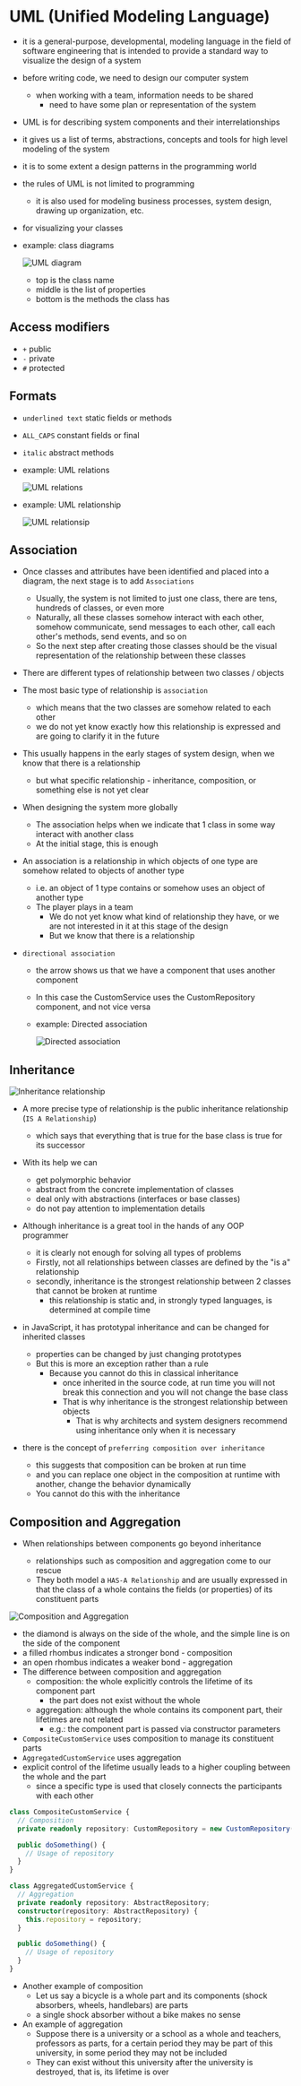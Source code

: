 # UML (Unified Modeling Language)

- it is a general-purpose, developmental, modeling language in the field of software engineering that is intended to provide a standard way to visualize the design of a system
- before writing code, we need to design our computer system
  - when working with a team, information needs to be shared
    - need to have some plan or representation of the system
- UML is for describing system components and their interrelationships
- it gives us a list of terms, abstractions, concepts and tools for high level modeling of the system
- it is to some extent a design patterns in the programming world
- the rules of UML is not limited to programming

  - it is also used for modeling business processes, system design, drawing up organization, etc.

- for visualizing your classes
- example: class diagrams

  ![UML diagram](../../images/umlDiagram.png)

  - top is the class name
  - middle is the list of properties
  - bottom is the methods the class has

## Access modifiers

- `+` public
- `-` private
- `#` protected

## Formats

- `underlined text` static fields or methods
- `ALL_CAPS` constant fields or final
- `italic` abstract methods

- example: UML relations

  ![UML relations](../../images/umlRelations.png)

- example: UML relationship

  ![UML relationsip](../../images/umlRelationship.png)

## Association

- Once classes and attributes have been identified and placed into a diagram, the next stage is to add `Associations`
  - Usually, the system is not limited to just one class, there are tens, hundreds of classes, or even more
  - Naturally, all these classes somehow interact with each other, somehow communicate, send messages to each other, call each other's methods, send events, and so on
  - So the next step after creating those classes should be the visual representation of the relationship between these classes
- There are different types of relationship between two classes / objects
- The most basic type of relationship is `association`
  - which means that the two classes are somehow related to each other
  - we do not yet know exactly how this relationship is expressed and are going to clarify it in the future
- This usually happens in the early stages of system design, when we know that there is a relationship
  - but what specific relationship - inheritance, composition, or something else is not yet clear
- When designing the system more globally
  - The association helps when we indicate that 1 class in some way interact with another class
  - At the initial stage, this is enough
- An association is a relationship in which objects of one type are somehow related to objects of another type
  - i.e. an object of 1 type contains or somehow uses an object of another type
  - The player plays in a team
    - We do not yet know what kind of relationship they have, or we are not interested in it at this stage of the design
    - But we know that there is a relationship
- `directional association`

  - the arrow shows us that we have a component that uses another component
  - In this case the CustomService uses the CustomRepository component, and not vice versa
  - example: Directed association

    ![Directed association](../../images/directedAssociation.png)

## Inheritance

![Inheritance relationship](../../images/inheritanceRelationship.png)

- A more precise type of relationship is the public inheritance relationship (`IS A Relationship`)
  - which says that everything that is true for the base class is true for its successor
- With its help we can

  - get polymorphic behavior
  - abstract from the concrete implementation of classes
  - deal only with abstractions (interfaces or base classes)
  - do not pay attention to implementation details

- Although inheritance is a great tool in the hands of any OOP programmer
  - it is clearly not enough for solving all types of problems
  - Firstly, not all relationships between classes are defined by the "is a" relationship
  - secondly, inheritance is the strongest relationship between 2 classes that cannot be broken at runtime
    - this relationship is static and, in strongly typed languages, is determined at compile time
- in JavaScript, it has prototypal inheritance and can be changed for inherited classes
  - properties can be changed by just changing prototypes
  - But this is more an exception rather than a rule
    - Because you cannot do this in classical inheritance
      - once inherited in the source code, at run time you will not break this connection and you will not change the base class
      - That is why inheritance is the strongest relationship between objects
        - That is why architects and system designers recommend using inheritance only when it is necessary
- there is the concept of `preferring composition over inheritance`
  - this suggests that composition can be broken at run time
  - and you can replace one object in the composition at runtime with another, change the behavior dynamically
  - You cannot do this with the inheritance

## Composition and Aggregation

- When relationships between components go beyond inheritance

  - relationships such as composition and aggregation come to our rescue
  - They both model a `HAS-A Relationship` and are usually expressed in that the class of a whole contains the fields (or properties) of its constituent parts

![Composition and Aggregation](../../images/compositionAndAggregation.png)

- the diamond is always on the side of the whole, and the simple line is on the side of the component
- a filled rhombus indicates a stronger bond - composition
- an open rhombus indicates a weaker bond - aggregation
- The difference between composition and aggregation
  - composition: the whole explicitly controls the lifetime of its component part
    - the part does not exist without the whole
  - aggregation: although the whole contains its component part, their lifetimes are not related
    - e.g.: the component part is passed via constructor parameters
- `CompositeCustomService` uses composition to manage its constituent parts
- `AggregatedCustomService` uses aggregation
- explicit control of the lifetime usually leads to a higher coupling between the whole and the part
  - since a specific type is used that closely connects the participants with each other

```ts
class CompositeCustomService {
  // Composition
  private readonly repository: CustomRepository = new CustomRepository();

  public doSomething() {
    // Usage of repository
  }
}

class AggregatedCustomService {
  // Aggregation
  private readonly repository: AbstractRepository;
  constructor(repository: AbstractRepository) {
    this.repository = repository;
  }

  public doSomething() {
    // Usage of repository
  }
}
```

- Another example of composition
  - Let us say a bicycle is a whole part and its components (shock absorbers, wheels, handlebars) are parts
  - a single shock absorber without a bike makes no sense
- An example of aggregation
  - Suppose there is a university or a school as a whole and teachers, professors as parts, for a certain period they may be part of this university, in some period they may not be included
  - They can exist without this university after the university is destroyed, that is, its lifetime is over
